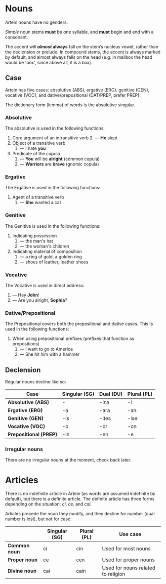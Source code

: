 # Nouns
Artein nouns have no genders.

*Simple* noun stems **must** be one syllable, and **must** begin and end with a consonant.

The accent will ***almost* always** fall on the stem’s nucleus vowel, rather than the declension or prelude. In compound stems, the accent is always marked by default, and almost always falls on the head (e.g. in mailbox the head would be 'box', since above all, it is a box).
## Case
Artein has five cases: absolutive (ABS), ergative (ERG), genitive (GEN), vocative (VOC), and dative/prepositional (DAT/PREP, prefer PREP).

The dictionary form (lemma) of words is the absolutive singular.
### Absolutive
The absolutive is used in the following functions:
1. Core argument of an intransitive verb
	2. — **He** slept
2. Object of a transitive verb
	1. — I hate **you**
3. Predicate of the copula
	1. — **You** will be **alright** (common copula)
	2. — **Warriors** are **brave** (gnomic copula)
### Ergative
The Ergative is used in the following functions:
1. Agent of a transitive verb
	1. — **She** wanted a cat
### Genitive
The Genitive is used in the following functions:
1. Indicating possession
	1. — the man's hat
	2. — the woman's children
2. Indicating material of composition
	1. — a ring of gold, a golden ring
	2. — shoes of leather, leather shoes
### Vocative
The Vocative is used in direct address:
1. — Hey **John**!
2. — Are you alright, **Sophia**?
### Dative/Prepositional
The Prepositional covers both the prepositional and dative cases. This is used in the following functions:
1. When using prepositional prefixes (prefixes that function as prepositions)
	1. — I want to go to America
	2. — She hit him with a hammer
## Declension
Regular nouns decline like so:

| Case                     | Singular (SG) | Dual (DU) | Plural (PL) |
| ------------------------ | ------------- | --------- | ----------- |
| **Absolutive (ABS)**     | -             | -ina      | -i          |
| **Ergative (ERG)**       | -a            | -ara      | -an         |
| **Genitive (GEN)**       | -is           | -ites     | -ise        |
| **Vocative (VOC)**       | -o            | -or       | -on         |
| **Prepositional (PREP)** | -in           | -en       | -e          |
### Irregular nouns
There are no irregular nouns at the moment, check back later.
# Articles
There is no indefinite article in Artein (as words are assumed indefinite by default), but there is a definite article. The definite article has three forms depending on the situation: *ci*, *ce*, and *cai*.

Articles precede the noun they modify, and they decline for number (dual number is lost), but not for case:

|                 | Singular (SG) | Plural (PL) | Use case                           |
| --------------- | ------------- | ---------------- | ---------------------------------- |
| **Common noun** | ci            | cin              | Used for most nouns                |
| **Proper noun** | ce            | cen              | Used for proper nouns              |
| **Divine noun** | cai           | cain             | Used for nouns related to religion |

